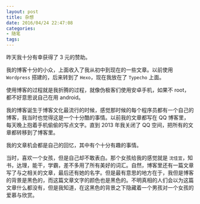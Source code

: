 ```yaml
---
layout: post
title: 杂想
date: 2016/04/24 22:47:08
categories:
- 随笔
tags:
---
```


昨天我十分有幸获得了 3 元的赞助。

我的博客十分的小众，上面收入了我从初中到现在的一些文章。以前使用 `Wordpress` 搭建的，后来转到了 `Hexo`，现在我放在了 `Typecho` 上面。

使用博客的过程就是我折腾的过程，就像伪极客们使用安卓手机，如果不 root，都不好意思说自己在用 android。

我的博客诞生于博客文化最流行的时候，感觉那时候的每个程序员都有一个自己的博客，我当时也觉得这是一个十分酷的事情。以前我的文章都写在 QQ 博客里，每天晚上抱着手机偷偷的写点文字。直到 2013 年我关闭了 QQ 空间，把所有的文章都转移到了博客里。

我的文章机会都是自己的回忆，其中有个十分有趣的事情。

当时，喜欢一个女孩，但是自己却不敢表白。那个女孩给我的感觉就是 `沈佳宜`，知书，达理，能干，学霸，差不多用了所有美好的词汇。自然，博客里还有一篇文章写了与之相关的文章，最后还有她的名字。但是最有意思的地方在于，我但是博客的背景是黑色的，而这篇文章文字的颜色也是黑色的。不明真相的人们会以为这篇文章什么都没有，但是我知道，在这黑色的背景之下隐藏着一个男孩对一个女孩的爱慕与欣赏。
